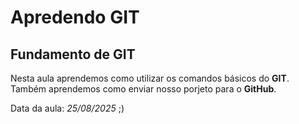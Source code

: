 # Apredendo GIT
## Fundamento de GIT 

Nesta aula aprendemos como utilizar os comandos básicos do **GIT**.
Também aprendemos como enviar nosso porjeto para o **GitHub**.

Data da aula: *25/08/2025* ;)

